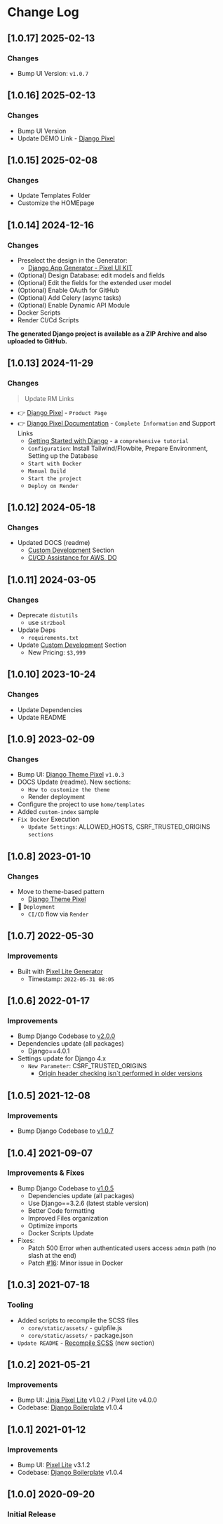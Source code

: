 # Change Log

## [1.0.17] 2025-02-13
### Changes

- Bump UI Version: `v1.0.7`

## [1.0.16] 2025-02-13
### Changes

- Bump UI Version
- Update DEMO Link - [Django Pixel](https://django-pixel.onrender.com/) 

## [1.0.15] 2025-02-08
### Changes

- Update Templates Folder
- Customize the HOMEpage

## [1.0.14] 2024-12-16
### Changes

- Preselect the design in the Generator:
  - [Django App Generator - Pixel UI KIT](https://app-generator.dev/tools/django-generator/pixel/)
- (Optional) Design Database: edit models and fields
- (Optional) Edit the fields for the extended user model
- (Optional) Enable OAuth for GitHub
- (Optional) Add Celery (async tasks)
- (Optional) Enable Dynamic API Module
- Docker Scripts
- Render CI/Cd Scripts

**The generated Django project is available as a ZIP Archive and also uploaded to GitHub.**

## [1.0.13] 2024-11-29
### Changes

> Update RM Links

- 👉 [Django Pixel](https://app-generator.dev/product/pixel-bootstrap/django/) - `Product Page`
- 👉 [Django Pixel Documentation](https://app-generator.dev/docs/products/django/pixel/index.html) - `Complete Information` and Support Links
  - [Getting Started with Django](https://app-generator.dev/docs/technologies/django/index.html) - a `comprehensive tutorial`
  - `Configuration`: Install Tailwind/Flowbite, Prepare Environment, Setting up the Database 
  - `Start with Docker`
  - `Manual Build`
  - `Start the project`
  - `Deploy on Render`

## [1.0.12] 2024-05-18
### Changes

- Updated DOCS (readme)
  - [Custom Development](https://appseed.us/custom-development/) Section
  - [CI/CD Assistance for AWS, DO](https://appseed.us/terms/#section-ci-cd)

## [1.0.11] 2024-03-05
### Changes

- Deprecate `distutils`
  - use `str2bool`
- Update Deps 
  - `requirements.txt` 
- Update [Custom Development](https://appseed.us/custom-development/) Section
  - New Pricing: `$3,999`

## [1.0.10] 2023-10-24
### Changes

- Update Dependencies 
- Update README 

## [1.0.9] 2023-02-09
### Changes

- Bump UI: [Django Theme Pixel](https://github.com/app-generator/django-theme-pixel) `v1.0.3`
- DOCS Update (readme). New sections:
  - `How to customize the theme`
  - Render deployment
- Configure the project to use `home/templates`
- Added `custom-index` sample
- `Fix Docker` Execution
  - `Update Settings`: ALLOWED_HOSTS, CSRF_TRUSTED_ORIGINS `sections`

## [1.0.8] 2023-01-10
### Changes

- Move to theme-based pattern
  - [Django Theme Pixel](https://github.com/app-generator/django-theme-pixel)
- 🚀 `Deployment` 
  - `CI/CD` flow via `Render`

## [1.0.7] 2022-05-30
### Improvements

- Built with [Pixel Lite Generator](https://appseed.us/generator/pixel-bootstrap/)
  - Timestamp: `2022-05-31 08:05`

## [1.0.6] 2022-01-17
### Improvements

- Bump Django Codebase to [v2.0.0](https://github.com/app-generator/boilerplate-code-django/releases)
- Dependencies update (all packages) 
  - Django==4.0.1
- Settings update for Django 4.x
  - `New Parameter`: CSRF_TRUSTED_ORIGINS
    - [Origin header checking isn`t performed in older versions](https://docs.djangoproject.com/en/4.0/ref/settings/#csrf-trusted-origins)  

## [1.0.5] 2021-12-08
### Improvements 

- Bump Django Codebase to [v1.0.7](https://github.com/app-generator/boilerplate-code-django/releases)

## [1.0.4] 2021-09-07
### Improvements & Fixes

- Bump Django Codebase to [v1.0.5](https://github.com/app-generator/boilerplate-code-django/releases)
  - Dependencies update (all packages)
  - Use Django==3.2.6 (latest stable version)
  - Better Code formatting
  - Improved Files organization
  - Optimize imports
  - Docker Scripts Update 
- Fixes: 
  - Patch 500 Error when authenticated users access `admin` path (no slash at the end)
  - Patch [#16](https://github.com/app-generator/boilerplate-code-django-dashboard/issues/16): Minor issue in Docker 

## [1.0.3] 2021-07-18
### Tooling

- Added scripts to recompile the SCSS files
    - `core/static/assets/` - gulpfile.js
    - `core/static/assets/` - package.json
- `Update README` - [Recompile SCSS](https://github.com/app-generator/django-pixel-lite#recompile-css) (new section)

## [1.0.2] 2021-05-21
### Improvements

- Bump UI: [Jinja Pixel Lite](https://github.com/app-generator/jinja-pixel-lite) v1.0.2 / Pixel Lite v4.0.0
- Codebase: [Django Boilerplate](https://github.com/app-generator/boilerplate-code-django) v1.0.4

## [1.0.1] 2021-01-12
### Improvements

- Bump UI: [Pixel Lite](https://github.com/themesberg/pixel-bootstrap-ui-kit) v3.1.2
- Codebase: [Django Boilerplate](https://github.com/app-generator/boilerplate-code-django) v1.0.4

## [1.0.0] 2020-09-20
### Initial Release

